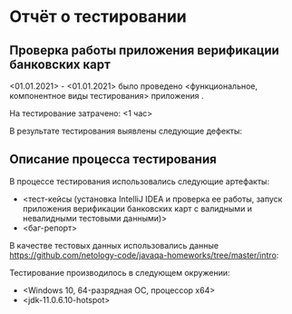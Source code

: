 # Отчёт о тестировании <Credit Card Number Validator>

## Проверка работы приложения верификации банковских карт

<01.01.2021> - <01.01.2021> было проведено <функциональное, компонентное виды тестирования> приложения <Credit Card Number Validator>.

На тестирование затрачено: <1 чаc>

В результате тестирования выявлены следующие дефекты:


## Описание процесса тестирования

В процессе тестирования использовались следующие артефакты:
* <тест-кейсы (установка IntelliJ IDEA и проверка ее работы, запуск приложения верификации банковских карт с валидными и невалидными тестовыми данными)>
* <баг-репорт>


В качестве тестовых данных использовались данные <https://github.com/netology-code/javaqa-homeworks/tree/master/intro>:


Тестирование производилось в следующем окружении:
* <Windows 10, 
64-разрядная ОС, процессор х64>
* <jdk-11.0.6.10-hotspot>
